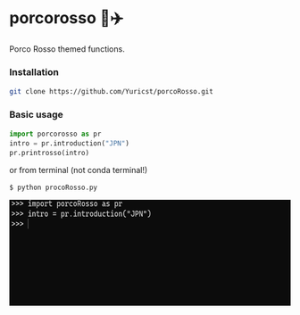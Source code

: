 # porcorosso :pig::airplane:

Porco Rosso themed functions. 


### Installation

```bash
git clone https://github.com/Yuricst/porcoRosso.git
```

### Basic usage

```python
import porcorosso as pr
intro = pr.introduction("JPN")
pr.printrosso(intro)
```

or from terminal (not conda terminal!)

```bash
$ python procoRosso.py
```

<img src="./etc/porco_intro_demo.gif" width="590" height="190" />
